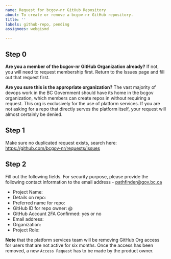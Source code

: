 ```yaml
---
name: Request for bcgov-nr GitHub Repository
about: To create or remove a bcgov-nr GitHub repository.
title: ''
labels: github-repo, pending
assignees: webgismd

---
```


## Step 0

**Are you a member of the bcgov-nr GitHub Organization already?**
If not, you will need to request membership first. Return to the Issues page and fill out that request first.

**Are you sure this is the appropriate organization?**
The vast majority of devops work in the BC Government should have its home in the bcgov organization, which members can create repos in without requiring a request.
This org is exclusively for the use of platform services. If you are not asking for a repo that directly serves the platform itself, your request will almost certainly be denied.

## Step 1
Make sure no duplicated request exists, search here:
https://github.com/bcgov-nr/requests/issues

## Step 2
Fill out the following fields. For security purpose, please provide the following contact information to the email address - pathfinder@gov.bc.ca

* Project Name: 
* Details on repo: 
* Preferred name for repo: 
* GitHub ID for repo owner: @
* GitHub Account 2FA Confirmed: yes or no
* Email address: 
* Organization: 
* Project Role: 


**Note** that the platform services team will be removing GitHub Org access for users that are not active for six months. Once the access has been removed, a new `Access Request` has to be made by the product owner.
